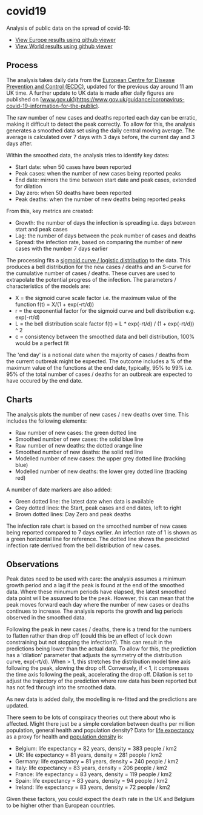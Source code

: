 # covid19
Analysis of public data on the spread of covid-19:
* [View Europe results using github viewer](eu.ipynb)
* [View World results using github viewer](world.ipynb)

## Process
The analysis takes daily data from the [European Centre for Disease Prevention and Control (ECDC)](https://www.ecdc.europa.eu/en/publications-data/download-todays-data-geographic-distribution-covid-19-cases-worldwide), updated for the previous day around 11 am UK time. A further update to UK data is made after daily figures are published on [www.gov.uk](https://www.gov.uk/guidance/coronavirus-covid-19-information-for-the-public).

The raw number of new cases and deaths reported each day can be erratic, making it difficult to detect the peak correctly. To allow for this, the analysis generates a smoothed data set using the daily central moving average. The average is calculated over 7 days with 3 days before, the current day and 3 days after.

Within the smoothed data, the analysis tries to identify key dates:
* Start date: when 50 cases have been reported
* Peak cases: when the number of new cases being reported peaks
* End date: mirrors the time between start date and peak cases, extended for dilation
* Day zero: when 50 deaths have been reported
* Peak deaths: when the number of new deaths being reported peaks

From this, key metrics are created:
* Growth: the number of days the infection is spreading i.e. days between start and peak cases
* Lag: the number of days between the peak number of cases and deaths
* Spread: the infection rate, based on comparing the number of new cases with the number 7 days earlier

The processing fits a [sigmoid curve / logistic distribution](https://en.wikipedia.org/wiki/Logistic_distribution) to the data. This produces a bell distribution for the new cases / deaths and an S-curve for the cumulative number of cases / deaths. These curves are used to extrapolate the potential progress of the infection. The parameters / characteristics of the models are:
* X = the sigmoid curve scale factor i.e. the maximum value of the function f(t) = X/(1 + exp(-rt/d))
* r = the exponential factor for the sigmoid curve and bell distribution e.g. exp(-rt/d)
* L = the bell distribution scale factor f(t) = L * exp(-rt/d) / (1 + exp(-rt/d)) ^ 2
* c = consistency between the smoothed data and bell distribution, 100% would be a perfect fit

The 'end day' is a notional date when the majority of cases / deaths from the current outbreak might be expected. The outcome includes a % of the maximum value of the functions at the end date, typically, 95% to 99% i.e. 95% of the total number of cases / deaths for an outbreak are expected to have occured by the end date.

## Charts
The analysis plots the number of new cases / new deaths over time. This includes the following elements:
* Raw number of new cases: the green dotted line
* Smoothed number of new cases: the solid blue line
* Raw number of new deaths: the dotted orange line
* Smoothed number of new deaths: the solid red line
* Modelled number of new cases: the upper grey dotted line (tracking blue)
* Modelled number of new deaths: the lower grey dotted line (tracking red)

A number of date markers are also added:
* Green dotted line: the latest date when data is available
* Grey dotted lines: the Start, peak cases and end dates, left to right
* Brown dotted lines: Day Zero and peak deaths

The infection rate chart is based on the smoothed number of new cases being reported compared to 7 days earlier. An infection rate of 1 is shown as a green horizontal line for reference. The dotted line shows the predicted infection rate derrived from the bell distribution of new cases.

## Observations
Peak dates need to be used with care: the analysis assumes a minimum growth period and a lag if the peak is found at the end of the smoothed data. Where these minumum periods have elapsed, the latest smoothed data point will be assumed to be the peak. However, this can mean that the peak moves forward each day where the number of new cases or deaths continues to increase. The analysis reports the growth and lag periods observed in the smoothed data.

Following the peak in new cases / deaths, there is a trend for the numbers to flatten rather than drop off (could this be an effect of lock down constraining but not stopping the infection?). This can result in the predictions being lower than the actual data. To allow for this, the prediction has a 'dilation' parameter that adjusts the symmetry of the distribution curve, exp(-rt/d). When > 1, this stretches the distribution model time axis following the peak, slowing the drop off. Conversely, if < 1, it compresses the time axis following the peak, accelerating the drop off. Dilation is set to adjust the trajectory of the prediction where raw data has been reported but has not fed through into the smoothed data.

As new data is added daily, the modelling is re-fitted and the predictions are updated.

There seem to be lots of conspiracy theories out there about who is affected. Might there just be a simple corelation between deaths per million population, general health and population density? Data for [life expectancy](https://data.worldbank.org/indicator/SP.DYN.LE00.IN) as a proxy for health and [population density](https://www.worldometers.info/population/countries-in-europe-by-population/) is:

* Belgium: life expectancy = 82 years, density = 383 people / km2
* UK:      life expectancy = 81 years, density = 281 people / km2
* Germany: life expectancy = 81 years, density = 240 people / km2
* Italy:   life expectancy = 83 years, density = 206 people / km2
* France:  life expectancy = 83 years, density = 119 people / km2
* Spain:   life expectancy = 83 years, density =  94 people / km2
* Ireland: life expectancy = 83 years, density =  72 people / km2

Given these factors, you could expect the death rate in the UK and Belgium to be higher other than European countries.
